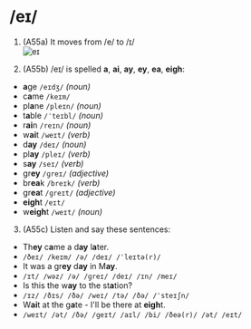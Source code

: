 # /eɪ/

1. (A55a) It moves from /e/ to /ɪ/  
![eɪ](https://raw.githubusercontent.com/thanhduongvs/ipa/main/images/15_nguyen-am-eɪ.png)

2. (A55b) /eɪ/ is spelled **a**, **ai**, **ay**, **ey**, **ea**, **eigh**:
- **a**ge `/eɪdʒ/` *(noun)*
- c**a**me `/keɪm/`
- pl**a**ne `/pleɪn/` *(noun)*
- t**a**ble `/ˈteɪbl/` *(noun)*
- r**ai**n `/reɪn/` *(noun)*
- w**ai**t `/weɪt/` *(verb)*
- d**ay** `/deɪ/` *(noun)*
- pl**ay** `/pleɪ/` *(verb)*
- s**ay** `/seɪ/` *(verb)*
- gr**ey** `/ɡreɪ/` *(adjective)*
- br**ea**k `/breɪk/` *(verb)*
- gr**ea**t `/ɡreɪt/` *(adjective)*
- **eigh**t `/eɪt/`
- w**eigh**t `/weɪt/` *(noun)*

3. (A55c) Listen and say these sentences:
- Th**ey** c**a**me a d**ay** l**a**ter.
- `/ðeɪ/ /keɪm/ /ə/ /deɪ/ /ˈleɪtə(r)/`
- It was a gr**ey** d**ay** in M**ay**.
- `/ɪt/ /wəz/ /ə/ /ɡreɪ/ /deɪ/ /ɪn/ /meɪ/`
- Is this the w**ay** to the st**a**tion?
- `/ɪz/ /ðɪs/ /ðə/ /weɪ/ /tə/ /ðə/ /ˈsteɪʃn/`
- W**ai**t at the g**a**te - I'll be there at **eigh**t.
- `/weɪt/ /ət/ /ðə/ /ɡeɪt/ /aɪl/ /bi/ /ðeə(r)/ /ət/ /eɪt/`